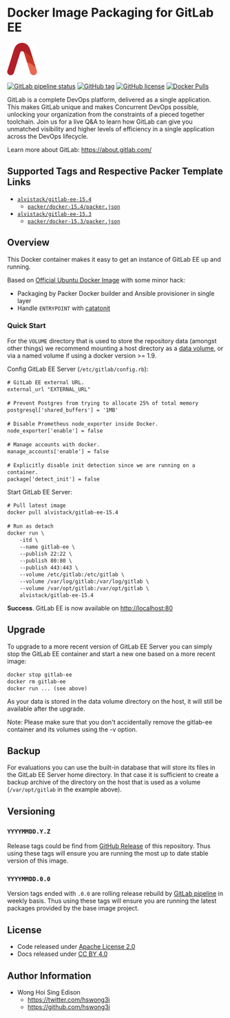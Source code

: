 # Docker Image Packaging for GitLab EE

<a href="https://alvistack.com" title="AlviStack" target="_blank"><img src="/alvistack.svg" height="75" alt="AlviStack"></a>

[![GitLab pipeline status](https://img.shields.io/gitlab/pipeline/alvistack/docker-gitlab-ee/master)](https://gitlab.com/alvistack/docker-gitlab-ee/-/pipelines)
[![GitHub tag](https://img.shields.io/github/tag/alvistack/docker-gitlab-ee.svg)](https://github.com/alvistack/docker-gitlab-ee/tags)
[![GitHub license](https://img.shields.io/github/license/alvistack/docker-gitlab-ee.svg)](https://github.com/alvistack/docker-gitlab-ee/blob/master/LICENSE)
[![Docker Pulls](https://img.shields.io/docker/pulls/alvistack/gitlab-ee-15.4.svg)](https://hub.docker.com/r/alvistack/gitlab-ee-15.4)

GitLab is a complete DevOps platform, delivered as a single application. This makes GitLab unique and makes Concurrent DevOps possible, unlocking your organization from the constraints of a pieced together toolchain. Join us for a live Q\&A to learn how GitLab can give you unmatched visibility and higher levels of efficiency in a single application across the DevOps lifecycle.

Learn more about GitLab: <https://about.gitlab.com/>

## Supported Tags and Respective Packer Template Links

  - [`alvistack/gitlab-ee-15.4`](https://hub.docker.com/r/alvistack/gitlab-ee-15.4)
      - [`packer/docker-15.4/packer.json`](https://github.com/alvistack/docker-gitlab-ee/blob/master/packer/docker-15.4/packer.json)
  - [`alvistack/gitlab-ee-15.3`](https://hub.docker.com/r/alvistack/gitlab-ee-15.3)
      - [`packer/docker-15.3/packer.json`](https://github.com/alvistack/docker-gitlab-ee/blob/master/packer/docker-15.3/packer.json)

## Overview

This Docker container makes it easy to get an instance of GitLab EE up and running.

Based on [Official Ubuntu Docker Image](https://hub.docker.com/_/ubuntu/) with some minor hack:

  - Packaging by Packer Docker builder and Ansible provisioner in single layer
  - Handle `ENTRYPOINT` with [catatonit](https://github.com/openSUSE/catatonit)

### Quick Start

For the `VOLUME` directory that is used to store the repository data (amongst other things) we recommend mounting a host directory as a [data volume](https://docs.docker.com/engine/tutorials/dockervolumes/#/data-volumes), or via a named volume if using a docker version \>= 1.9.

Config GitLab EE Server (`/etc/gitlab/config.rb`):

    # GitLab EE external URL.
    external_url "EXTERNAL_URL"
    
    # Prevent Postgres from trying to allocate 25% of total memory
    postgresql['shared_buffers'] = '1MB'
    
    # Disable Prometheus node_exporter inside Docker.
    node_exporter['enable'] = false
    
    # Manage accounts with docker.
    manage_accounts['enable'] = false
    
    # Explicitly disable init detection since we are running on a container.
    package['detect_init'] = false

Start GitLab EE Server:

    # Pull latest image
    docker pull alvistack/gitlab-ee-15.4
    
    # Run as detach
    docker run \
        -itd \
        --name gitlab-ee \
        --publish 22:22 \
        --publish 80:80 \
        --publish 443:443 \
        --volume /etc/gitlab:/etc/gitlab \
        --volume /var/log/gitlab:/var/log/gitlab \
        --volume /var/opt/gitlab:/var/opt/gitlab \
        alvistack/gitlab-ee-15.4

**Success**. GitLab EE is now available on <http://localhost:80>

## Upgrade

To upgrade to a more recent version of GitLab EE Server you can simply stop the GitLab EE container and start a new one based on a more recent image:

    docker stop gitlab-ee
    docker rm gitlab-ee
    docker run ... (see above)

As your data is stored in the data volume directory on the host, it will still be available after the upgrade.

Note: Please make sure that you don't accidentally remove the gitlab-ee container and its volumes using the -v option.

## Backup

For evaluations you can use the built-in database that will store its files in the GitLab EE Server home directory. In that case it is sufficient to create a backup archive of the directory on the host that is used as a volume (`/var/opt/gitlab` in the example above).

## Versioning

### `YYYYMMDD.Y.Z`

Release tags could be find from [GitHub Release](https://github.com/alvistack/docker-gitlab-ee/tags) of this repository. Thus using these tags will ensure you are running the most up to date stable version of this image.

### `YYYYMMDD.0.0`

Version tags ended with `.0.0` are rolling release rebuild by [GitLab pipeline](https://gitlab.com/alvistack/docker-gitlab-ee/-/pipelines) in weekly basis. Thus using these tags will ensure you are running the latest packages provided by the base image project.

## License

  - Code released under [Apache License 2.0](LICENSE)
  - Docs released under [CC BY 4.0](http://creativecommons.org/licenses/by/4.0/)

## Author Information

  - Wong Hoi Sing Edison
      - <https://twitter.com/hswong3i>
      - <https://github.com/hswong3i>
